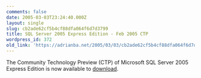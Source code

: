 ```yaml
---
comments: false
date: 2005-03-03T23:24:40.000Z
layout: single
slug: cb2ade62cf5b4cf88dfa064f6d7d3799
title: SQL Server 2005 Express Edition - Feb 2005 CTP
wordpress_id: 372
old_link: 'https://adrianba.net/2005/03/03/cb2ade62cf5b4cf88dfa064f6d7d3799/'
---
```

The Community Technology Preview (CTP) of Microsoft SQL Server
2005 Express Edition is now available to
[
download](http://www.microsoft.com/downloads/details.aspx?familyid=08215d3f-9a1d-483f-8e21-a2ee19936899).
